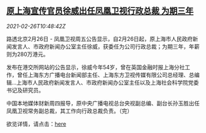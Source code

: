 <!--1614338597000-->
[原上海宣传官员徐威出任凤凰卫视行政总裁 为期三年](https://cn.reuters.com/article/phoenix-tv-new-head-xu-0226-idCNKBS2AQ1E1)
------

<div><i>2021-02-26T10:48:42Z</i></div><p>路透北京2月26日 - 凤凰卫视周五公告显示，自2月26日起，原上海市人民政府新闻发言人、市政府新闻办公室主任徐威，获委任为公司行政总裁；为期三年，年薪则为280万港元。</p><p>发布在港交所网站的公告显示，徐威今年54岁，曾在英国金融时报上海分社工作，曾任上海东方广播电台新闻部主任、上海东方卫视传媒有限公司总经理、总编辑...上海市人民政府新闻发言人、市政府新闻办公室主任以及上海社会科学院党委书记及研究员。</p><p>中国本地媒体财新周四报导，原中央广播电视总台央视副总编、副台长孙玉胜出任凤凰卫视常务副总裁，其工作向行政总裁负责。（完）</p><p>欲览详情，请点击：<a href="https://www1.hkexnews.hk/listedco/listconews/sehk/2021/0226/2021022600754_c.pdf">here</a></p>
